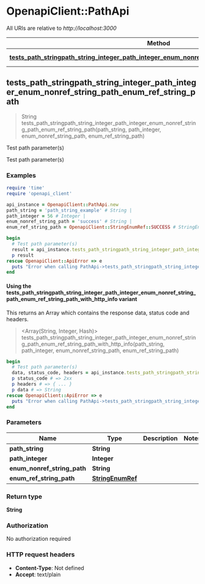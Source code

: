 # OpenapiClient::PathApi

All URIs are relative to *http://localhost:3000*

| Method | HTTP request | Description |
| ------ | ------------ | ----------- |
| [**tests_path_stringpath_string_integer_path_integer_enum_nonref_string_path_enum_ref_string_path**](PathApi.md#tests_path_stringpath_string_integer_path_integer_enum_nonref_string_path_enum_ref_string_path) | **GET** /path/string/{path_string}/integer/{path_integer}/{enum_nonref_string_path}/{enum_ref_string_path} | Test path parameter(s) |


## tests_path_stringpath_string_integer_path_integer_enum_nonref_string_path_enum_ref_string_path

> String tests_path_stringpath_string_integer_path_integer_enum_nonref_string_path_enum_ref_string_path(path_string, path_integer, enum_nonref_string_path, enum_ref_string_path)

Test path parameter(s)

Test path parameter(s)

### Examples

```ruby
require 'time'
require 'openapi_client'

api_instance = OpenapiClient::PathApi.new
path_string = 'path_string_example' # String | 
path_integer = 56 # Integer | 
enum_nonref_string_path = 'success' # String | 
enum_ref_string_path = OpenapiClient::StringEnumRef::SUCCESS # StringEnumRef | 

begin
  # Test path parameter(s)
  result = api_instance.tests_path_stringpath_string_integer_path_integer_enum_nonref_string_path_enum_ref_string_path(path_string, path_integer, enum_nonref_string_path, enum_ref_string_path)
  p result
rescue OpenapiClient::ApiError => e
  puts "Error when calling PathApi->tests_path_stringpath_string_integer_path_integer_enum_nonref_string_path_enum_ref_string_path: #{e}"
end
```

#### Using the tests_path_stringpath_string_integer_path_integer_enum_nonref_string_path_enum_ref_string_path_with_http_info variant

This returns an Array which contains the response data, status code and headers.

> <Array(String, Integer, Hash)> tests_path_stringpath_string_integer_path_integer_enum_nonref_string_path_enum_ref_string_path_with_http_info(path_string, path_integer, enum_nonref_string_path, enum_ref_string_path)

```ruby
begin
  # Test path parameter(s)
  data, status_code, headers = api_instance.tests_path_stringpath_string_integer_path_integer_enum_nonref_string_path_enum_ref_string_path_with_http_info(path_string, path_integer, enum_nonref_string_path, enum_ref_string_path)
  p status_code # => 2xx
  p headers # => { ... }
  p data # => String
rescue OpenapiClient::ApiError => e
  puts "Error when calling PathApi->tests_path_stringpath_string_integer_path_integer_enum_nonref_string_path_enum_ref_string_path_with_http_info: #{e}"
end
```

### Parameters

| Name | Type | Description | Notes |
| ---- | ---- | ----------- | ----- |
| **path_string** | **String** |  |  |
| **path_integer** | **Integer** |  |  |
| **enum_nonref_string_path** | **String** |  |  |
| **enum_ref_string_path** | [**StringEnumRef**](.md) |  |  |

### Return type

**String**

### Authorization

No authorization required

### HTTP request headers

- **Content-Type**: Not defined
- **Accept**: text/plain


